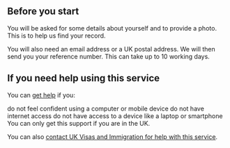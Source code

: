 ## Before you start
You will be asked for some details about yourself and to provide a photo. This is to help us find your record.

You will also need an email address or a UK postal address. We will then send you your reference number. This can take up to 10 working days.

## If you need help using this service
You can [get help](https://www.gov.uk/assisted-digital-help-online-applications) if you:

do not feel confident using a computer or mobile device
do not have internet access
do not have access to a device like a laptop or smartphone
You can only get this support if you are in the UK.

You can also [contact UK Visas and Immigration for help with this service](https://gov.uk/contact-ukvi-inside-outside-uk).